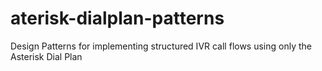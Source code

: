 aterisk-dialplan-patterns
=========================

Design Patterns for implementing structured IVR call flows using only the Asterisk Dial Plan
